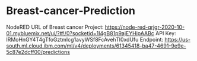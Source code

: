 # Breast-cancer-Prediction
NodeRED URL of Breast cancer Project: https://node-red-qrjgr-2020-10-01.mybluemix.net/ui/?#!/0?socketid=1I4gB81p9ajEYHipAABc 
API Key: lRMoHnGY4T4gTfoGztmIcg1avyWSf8FcAvehTI0xdUfu 
Endpoint: https://us-south.ml.cloud.ibm.com/ml/v4/deployments/61345418-ba47-4691-9e9e-5c87e2dcff00/predictions
